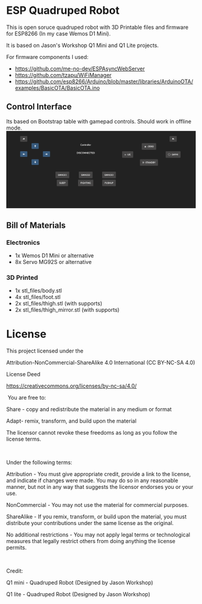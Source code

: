 # ESP Quadruped Robot
This is open soruce quadruped robot with 3D Printable files and firmware for ESP8266 (In my case Wemos D1 Mini).

It is based on Jason's Workshop Q1 Mini and Q1 Lite projects.

For firmware components I used:
 * https://github.com/me-no-dev/ESPAsyncWebServer
 * https://github.com/tzapu/WiFiManager
 * https://github.com/esp8266/Arduino/blob/master/libraries/ArduinoOTA/examples/BasicOTA/BasicOTA.ino

## Control Interface
Its based on Bootstrap table with gamepad controls. Should work in offline mode.
![Control Interface Screenshot](docs/pics/index.html.png)


## Bill of Materials

### Electronics
* 1x Wemos D1 Mini or alternative
* 8x Servo MG92S or alternative

### 3D Printed
* 1x stl_files/body.stl
* 4x stl_files/foot.stl
* 2x stl_files/thigh.stl (with supports)
* 2x stl_files/thigh_mirror.stl (with supports)

# License

This project licensed under the

Attribution-NonCommercial-ShareAlike 4.0 International (CC BY-NC-SA 4.0)

License Deed

​https://creativecommons.org/licenses/by-nc-sa/4.0/​

​
You are free to:

Share - copy and redistribute the material in any medium or format

Adapt- remix, transform, and build upon the material

The licensor cannot revoke these freedoms as long as you follow the license terms.

​

Under the following terms:

Attribution - You must give appropriate credit, provide a link to the license, and indicate if changes were made. You may do so in any reasonable manner, but not in any way that suggests the licensor endorses you or your use.

NonCommercial - You may not use the material for commercial purposes.

ShareAlike - If you remix, transform, or build upon the material, you must distribute your contributions under the same license as the original.

No additional restrictions - You may not apply legal terms or technological measures that legally restrict others from doing anything the license permits.

​

Credit:

Q1 mini - Quadruped Robot (Designed by Jason Workshop)

Q1 lite - Quadruped Robot (Designed by Jason Workshop)
